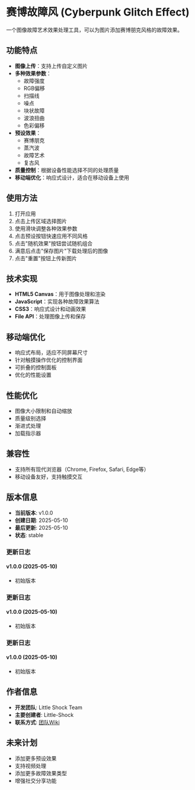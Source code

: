 # 赛博故障风 (Cyberpunk Glitch Effect)

一个图像故障艺术效果处理工具，可以为图片添加赛博朋克风格的故障效果。

## 功能特点

- **图像上传**：支持上传自定义图片
- **多种效果参数**：
  - 故障强度
  - RGB偏移
  - 扫描线
  - 噪点
  - 块状故障
  - 波浪扭曲
  - 色彩偏移
- **预设效果**：
  - 赛博朋克
  - 蒸汽波
  - 故障艺术
  - 复古风
- **质量控制**：根据设备性能选择不同的处理质量
- **移动端优化**：响应式设计，适合在移动设备上使用

## 使用方法

1. 打开应用
2. 点击上传区域选择图片
3. 使用滑块调整各种效果参数
4. 点击预设按钮快速应用不同风格
5. 点击"随机效果"按钮尝试随机组合
6. 满意后点击"保存图片"下载处理后的图像
7. 点击"重置"按钮上传新图片

## 技术实现

- **HTML5 Canvas**：用于图像处理和渲染
- **JavaScript**：实现各种故障效果算法
- **CSS3**：响应式设计和动画效果
- **File API**：处理图像上传和保存

## 移动端优化

- 响应式布局，适应不同屏幕尺寸
- 针对触摸操作优化的控制界面
- 可折叠的控制面板
- 优化的性能设置

## 性能优化

- 图像大小限制和自动缩放
- 质量级别选择
- 渐进式处理
- 加载指示器

## 兼容性

- 支持所有现代浏览器（Chrome, Firefox, Safari, Edge等）
- 移动设备友好，支持触摸交互


## 版本信息

- **当前版本**: v1.0.0
- **创建日期**: 2025-05-10
- **最后更新**: 2025-05-10
- **状态**: stable

### 更新日志

#### v1.0.0 (2025-05-10)

- 初始版本

### 更新日志

#### v1.0.0 (2025-05-10)

- 初始版本

### 更新日志

#### v1.0.0 (2025-05-10)

- 初始版本


## 作者信息

- **开发团队**: Little Shock Team
- **主要创建者**: Little-Shock
- **联系方式**: [团队Wiki](https://waytoagi.feishu.cn/wiki/UaxewECiHiVBmykypR0c48FhnFd)
## 未来计划

- 添加更多预设效果
- 支持视频处理
- 添加更多故障效果类型
- 增强社交分享功能
